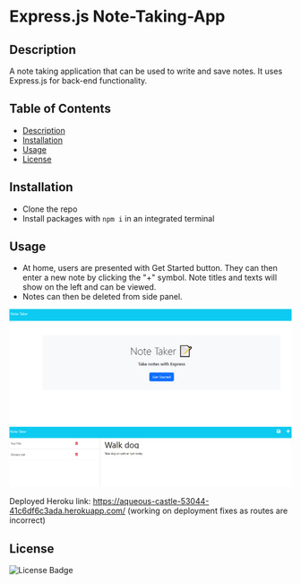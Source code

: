 # Express.js Note-Taking-App

## Description
A note taking application that can be used to write and save notes. It uses Express.js for back-end functionality.

## Table of Contents 
- [Description](#description)
- [Installation](#installtion)
- [Usage](#usage)
- [License](#license)

## Installation
 - Clone the repo
 - Install packages with `npm i` in an integrated terminal

## Usage
 - At home, users are presented with Get Started button. They can then enter a new note by clicking the "+" symbol. Note titles and texts will show on the left and can be viewed.
 - Notes can then be deleted from side panel.

![](public/assets/11screen01.png)
![](public/assets/11screen02.png)

Deployed Heroku link: https://aqueous-castle-53044-41c6df6c3ada.herokuapp.com/
(working on deployment fixes as routes are incorrect)

## License
  ![License Badge](https://img.shields.io/badge/License-MIT-blue)
